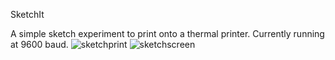 SketchIt


A simple sketch experiment to print onto a thermal printer.
Currently running at 9600 baud.
![sketchprint](https://github.com/richardturnnidge/sketchIt/assets/117299012/69882c2a-df59-4e73-81c9-752b5c9df9ea)
![sketchscreen](https://github.com/richardturnnidge/sketchIt/assets/117299012/77c3f08f-b716-4d5a-a980-eaf63146990f)
